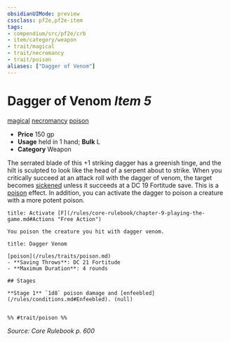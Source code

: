 ```yaml
---
obsidianUIMode: preview
cssclass: pf2e,pf2e-item
tags:
- compendium/src/pf2e/crb
- item/category/weapon
- trait/magical
- trait/necromancy
- trait/poison
aliases: ["Dagger of Venom"]
---
```

# Dagger of Venom *Item 5*  
[magical](/rules/traits/magical.md)  [necromancy](/rules/traits/necromancy.md)  [poison](/rules/traits/poison.md)  

- **Price** 150 gp
- **Usage** held in 1 hand; **Bulk** L
- **Category** Weapon

The serrated blade of this +1 striking dagger has a greenish tinge, and the hilt is sculpted to look like the head of a serpent about to strike. When you critically succeed at an attack roll with the dagger of venom, the target becomes [sickened](/rules/conditions.md#Sickened) unless it succeeds at a DC 19 Fortitude save. This is a [poison](/rules/traits/poison.md) effect. In addition, you can activate the dagger to poison a creature with a more potent poison.

```ad-embed-ability
title: Activate [F](/rules/core-rulebook/chapter-9-playing-the-game.md#Actions "Free Action")

You poison the creature you hit with dagger venom.
```

```ad-inline-affliction
title: Dagger Venom

[poison](/rules/traits/poison.md)  
- **Saving Throws**: DC 21 Fortitude
- **Maximum Duration**: 4 rounds

## Stages

**Stage 1** `1d8` poison damage and [enfeebled](/rules/conditions.md#Enfeebled). (null)


%% #trait/poison %%
```

*Source: Core Rulebook p. 600*